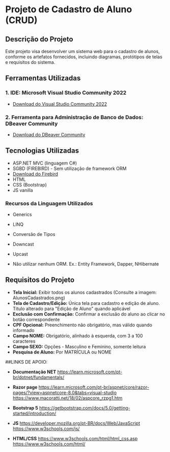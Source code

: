 # Projeto de Cadastro de Aluno (CRUD)

## Descrição do Projeto

Este projeto visa desenvolver um sistema web para o cadastro de alunos, conforme os artefatos fornecidos, incluindo diagramas, protótipos de telas e requisitos do sistema.

## Ferramentas Utilizadas

### 1. IDE: Microsoft Visual Studio Community 2022
   - [Download do Visual Studio Community 2022](https://visualstudio.microsoft.com/pt-br/vs/community/)

### 2. Ferramenta para Administração de Banco de Dados: DBeaver Community
   - [Download do DBeaver Community](https://dbeaver.io/download/)

## Tecnologias Utilizadas

- ASP.NET MVC (linguagem C#)
- SGBD (FIREBIRD) - Sem utilização de framework ORM
- [Download do Firebird](https://firebirdsql.org/en/firebird-4-0)
- HTML
- CSS (Bootstrap)
- JS vanilla

### Recursos da Linguagem Utilizados

- Generics
- LINQ
- Conversão de Tipos
- Downcast
- Upcast

- Não utilizar nenhum ORM. Ex.: Entity Framework, Dapper, NHibernate

## Requisitos do Projeto

- **Tela Inicial:** Exibir todos os alunos cadastrados (Consulte a imagem: AlunosCadastrados.png)
- **Tela de Cadastro/Edição:** Única tela para cadastro e edição de aluno. Título alterado para "Edição de Aluno" quando aplicável
- **Exclusão com Confirmação:** Confirmar a exclusão do aluno ao clicar no botão correspondente
- **CPF Opcional:** Preenchimento não obrigatório, mas válido quando informado
- **Campo NOME:** Obrigatório, alinhado à esquerda, com 3 a 100 caracteres
- **Campo SEXO:** Opções - Masculino e Feminino, somente leitura
- **Pesquisa de Aluno:** Por MATRÍCULA ou NOME

##LINKS DE APOIO:

- **Documentação NET**
https://learn.microsoft.com/pt-br/dotnet/fundamentals/

- **Razor page**
https://learn.microsoft.com/pt-br/aspnet/core/razor-pages/?view=aspnetcore-8.0&tabs=visual-studio
https://www.macoratti.net/18/02/aspcore_rzpg1.htm

- **Bootstrap 5**
https://getbootstrap.com/docs/5.0/getting-started/introduction/

- **JS**
https://developer.mozilla.org/pt-BR/docs/Web/JavaScript
https://www.w3schools.com/js/

- **HTML/CSS**
https://www.w3schools.com/html/html_css.asp
https://www.w3schools.com/html/
